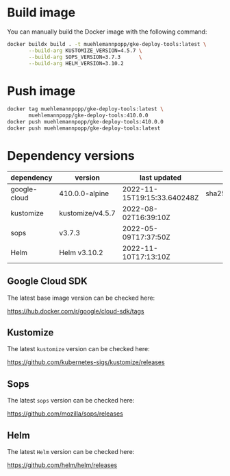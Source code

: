 # Build image

You can manually build the Docker image with the following command:

```bash
docker buildx build . -t muehlemannpopp/gke-deploy-tools:latest \
       --build-arg KUSTOMIZE_VERSION=4.5.7 \
       --build-arg SOPS_VERSION=3.7.3      \
       --build-arg HELM_VERSION=3.10.2
```


# Push image

```bash
docker tag muehlemannpopp/gke-deploy-tools:latest \
       muehlemannpopp/gke-deploy-tools:410.0.0
docker push muehlemannpopp/gke-deploy-tools:410.0.0
docker push muehlemannpopp/gke-deploy-tools:latest
```


# Dependency versions

| dependency   | version          | last updated                | digest                                                                  |
|------------ |---------------- |--------------------------- |----------------------------------------------------------------------- |
| google-cloud | 410.0.0-alpine   | 2022-11-15T19:15:33.640248Z | sha256:0cce8b6a4677749c39e3aeb7bcb783c369ee2729a3104e2d51b557356691579c |
| kustomize    | kustomize/v4.5.7 | 2022-08-02T16:39:10Z        |                                                                         |
| sops         | v3.7.3           | 2022-05-09T17:37:50Z        |                                                                         |
| Helm         | Helm v3.10.2     | 2022-11-10T17:13:10Z        |                                                                         |


## Google Cloud SDK

The latest base image version can be checked here:

<https://hub.docker.com/r/google/cloud-sdk/tags>


## Kustomize

The latest `kustomize` version can be checked here:

<https://github.com/kubernetes-sigs/kustomize/releases>


## Sops

The latest `sops` version can be checked here:

<https://github.com/mozilla/sops/releases>


## Helm

The latest `Helm` version can be checked here:

<https://github.com/helm/helm/releases>